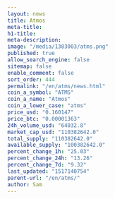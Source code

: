```yaml
---
layout: news
title: Atmos
meta-title: 
h1-title: 
meta-description: 
image: "/media/1383003/atms.png"
published: true
allow_search_engine: false
sitemap: false
enable_comment: false
sort_order: 444
permalink: "/en/atms/news.html"
coin_a_symbol: "ATMS"
coin_a_name: "Atmos"
coin_a_lower_case: "atms"
price_usd: "0.160147"
price_btc: "0.00001363"
24h_volume_usd: "64032.8"
market_cap_usd: "110382642.0"
total_supply: "110382642.0"
available_supply: "100382642.0"
percent_change_1h: "25.03"
percent_change_24h: "13.26"
percent_change_7d: "9.32"
last_updated: "1517140754"
parent-url: "/en/atms/"
author: Sam
---
```


